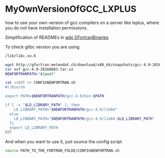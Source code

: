 # MyOwnVersionOfGCC_LXPLUS
how to use your own version of gcc compilers on a server like lxplus, where you do not have installation permissions.

<par>Simplification of READMEs in [wiki GFortranBinaries](https://gcc.gnu.org/wiki/GFortranBinaries) </par>

<par> To check glibc version you are using</par>

```bash
/lib/libc.so.6
```

<par></par>

```bash
wget http://gfortran.meteodat.ch/download/x86_64/snapshots/gcc-4.9-20160803.tar.xz
tar xvf gcc-4.9-20160803.tar.xz
NEWFORTRANPATH="$(pwd)"

cat <<EOT >> CONFIGNEWFORTRAN.sh 
#!/bin/sh

export PATH=$NEWFORTRANPATH/gcc-4.9/bin:$PATH

if [ -z "$LD_LIBRARY_PATH" ]; then
    LD_LIBRARY_PATH="$NEWFORTRANPATH/gcc-4.9/lib64"
  else
    LD_LIBRARY_PATH="$NEWFORTRANPATH/gcc-4.9/lib64:$LD_LIBRARY_PATH"
  fi
  export LD_LIBRARY_PATH
EOT
```
<par>And when you want to use it, just source the config script</par>


```bash
source PATH_TO_THE_FORTRAN_FOLDE/CONFIGNEWFORTRAN.sh 

```
